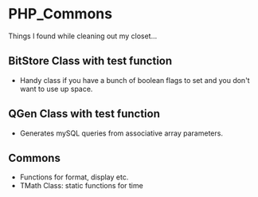 # PHP_Commons
Things I found while cleaning out my closet...

## BitStore Class with test function
* Handy class if you have a bunch of boolean flags to set and you don't want
to use up space.

## QGen Class with test function
* Generates mySQL queries from associative array parameters.

## Commons
* Functions for format, display etc.
* TMath Class: static functions for time
